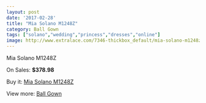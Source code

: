 ```yaml
---
layout: post
date: '2017-02-28'
title: "Mia Solano M1248Z"
category: Ball Gown
tags: ["solano","wedding","princess","dresses","online"]
image: http://www.extralace.com/7346-thickbox_default/mia-solano-m1248z.jpg
---
```

Mia Solano M1248Z

On Sales: **$378.98**
<a href="https://www.extralace.com/ball-gown/3473-mia-solano-m1248z.html"><amp-img layout="responsive" width="600" height="600" src="//www.extralace.com/7346-thickbox_default/mia-solano-m1248z.jpg" alt="Mia Solano M1248Z 0" /></a>
<a href="https://www.extralace.com/ball-gown/3473-mia-solano-m1248z.html"><amp-img layout="responsive" width="600" height="600" src="//www.extralace.com/7347-thickbox_default/mia-solano-m1248z.jpg" alt="Mia Solano M1248Z 1" /></a>
<a href="https://www.extralace.com/ball-gown/3473-mia-solano-m1248z.html"><amp-img layout="responsive" width="600" height="600" src="//www.extralace.com/7348-thickbox_default/mia-solano-m1248z.jpg" alt="Mia Solano M1248Z 2" /></a>

Buy it: [Mia Solano M1248Z](https://www.extralace.com/ball-gown/3473-mia-solano-m1248z.html "Mia Solano M1248Z")

View more: [Ball Gown](https://www.extralace.com/3-ball-gown "Ball Gown")